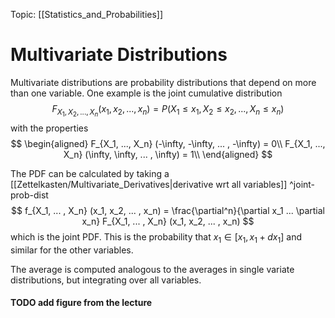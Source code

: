 Topic: [[Statistics_and_Probabilities]]

# Multivariate Distributions

Multivariate distributions are probability distributions that depend on more than one variable.
One example is the joint cumulative distribution
$$
    F_{X_1, X_2, ... , X_n} (x_1, x_2, ... , x_n) = P(X_1 \le x_1, X_2 \le x_2, ... , X_n \le x_n)
$$
with the properties
$$ 
\begin{aligned}
    F_{X_1, ..., X_n} (-\infty, -\infty, ... , -\infty) = 0\\
    F_{X_1, ..., X_n} (\infty, \infty, ... , \infty) = 1\\
\end{aligned}
$$

The PDF can be calculated by taking a [[Zettelkasten/Multivariate_Derivatives|derivative wrt all variables]] ^joint-prob-dist
$$ 
    f_{X_1, ... , X_n} (x_1, x_2, ... , x_n) = \frac{\partial^n}{\partial x_1 ... \partial x_n} F_{X_1, ... , X_n} (x_1, x_2, ... , x_n)
$$
which is the joint PDF. This is the probability that $x_1\in[x_1, x_1+dx_1]$ and similar for the other variables.

The average is computed analogous to the averages in single variate distributions, but integrating over all variables.

#### TODO add figure from the lecture

